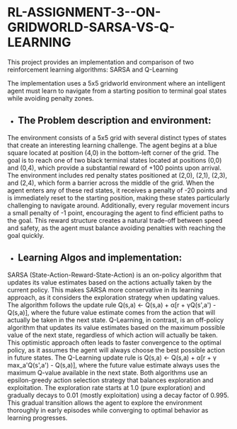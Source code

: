 # RL-ASSIGNMENT-3--ON-GRIDWORLD-SARSA-VS-Q-LEARNING
This project provides an implementation and comparison of two reinforcement learning algorithms: SARSA and Q-Learning

The implementation uses a 5x5 gridworld environment where an intelligent agent must learn to navigate from a starting position to terminal goal states while avoiding penalty zones.

- ## The Problem description and environment:
  
The environment consists of a 5x5 grid with several distinct types of states that create an interesting learning challenge. The agent begins at a blue square located at position (4,0) in the bottom-left corner of the grid. The goal is to reach one of two black terminal states located at positions (0,0) and (0,4), which provide a substantial reward of +100 points upon arrival.
The environment includes red penalty states positioned at (2,0), (2,1), (2,3), and (2,4), which form a barrier across the middle of the grid. When the agent enters any of these red states, it receives a penalty of -20 points and is immediately reset to the starting position, making these states particularly challenging to navigate around. Additionally, every regular movement incurs a small penalty of -1 point, encouraging the agent to find efficient paths to the goal. This reward structure creates a natural trade-off between speed and safety, as the agent must balance avoiding penalties with reaching the goal quickly.

- ## Learning Algos and implementation:
  
SARSA (State-Action-Reward-State-Action) is an on-policy algorithm that updates its value estimates based on the actions actually taken by the current policy. This makes SARSA more conservative in its learning approach, as it considers the exploration strategy when updating values. The algorithm follows the update rule Q(s,a) ← Q(s,a) + α[r + γQ(s',a') - Q(s,a)], where the future value estimate comes from the action that will actually be taken in the next state.
Q-Learning, in contrast, is an off-policy algorithm that updates its value estimates based on the maximum possible value of the next state, regardless of which action will actually be taken. This optimistic approach often leads to faster convergence to the optimal policy, as it assumes the agent will always choose the best possible action in future states. The Q-Learning update rule is Q(s,a) ← Q(s,a) + α[r + γ max_a'Q(s',a') - Q(s,a)], where the future value estimate always uses the maximum Q-value available in the next state.
Both algorithms use an epsilon-greedy action selection strategy that balances exploration and exploitation. The exploration rate starts at 1.0 (pure exploration) and gradually decays to 0.01 (mostly exploitation) using a decay factor of 0.995. This gradual transition allows the agent to explore the environment thoroughly in early episodes while converging to optimal behavior as learning progresses.


